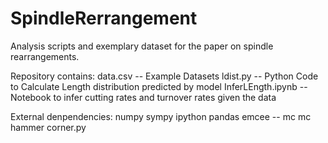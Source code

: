 # SpindleRerrangement
Analysis scripts and exemplary dataset for the paper on spindle rearrangements.

Repository contains:
data.csv   --  Example Datasets
ldist.py   --  Python Code to Calculate Length distribution predicted by model
InferLEngth.ipynb   --   Notebook to infer cutting rates and turnover rates given the data


External denpendencies:
numpy
sympy
ipython
pandas
emcee -- mc mc hammer
corner.py
